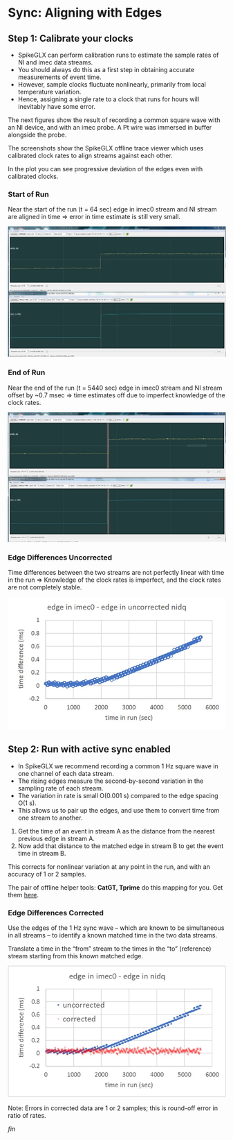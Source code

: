 Sync: Aligning with Edges
=================================

## Step 1: Calibrate your clocks

* SpikeGLX can perform calibration runs to estimate the sample rates of NI and imec data streams.
* You should always do this as a first step in obtaining accurate measurements of event time.
* However, sample clocks fluctuate nonlinearly, primarily from local temperature variation.
* Hence, assigning a single rate to a clock that runs for hours will inevitably have some error.

The next figures show the result of recording a common square wave with an NI device,
and with an imec probe. A Pt wire was immersed in buffer alongside the probe.

The screenshots show the SpikeGLX offline trace viewer which uses calibrated
clock rates to align streams against each other.

In the plot you can see progressive deviation of the edges even with calibrated clocks.

### Start of Run

Near the start of the run (t = 64 sec) edge in imec0 stream and NI stream
are aligned in time => error in time estimate is still very small.

![<BR/>](Sync_early_edges.jpg)

### End of Run

Near the end of the run (t = 5440 sec) edge in imec0 stream and NI stream
offset by ~0.7 msec => time estimates off due to imperfect knowledge
of the clock rates.

![<BR/>](Sync_late_edges.jpg)

### Edge Differences Uncorrected

Time differences between the two streams are not perfectly linear with
time in the run => Knowledge of the clock rates is imperfect, and the
clock rates are not completely stable.

![<BR/>](Edge_difs_uncor.jpg)

## Step 2: Run with active sync enabled

* In SpikeGLX we recommend recording a common 1 Hz square wave in one channel of each data stream.
* The rising edges measure the second-by-second variation in the sampling rate of each stream.
* The variation in rate is small O(0.001 s) compared to the edge spacing O(1 s).
* This allows us to pair up the edges, and use them to convert time from one stream to another.

1. Get the time of an event in stream A as the distance from the nearest previous edge in stream A.
2. Now add that distance to the matched edge in stream B to get the event time in stream B.

This corrects for nonlinear variation at any point in the run, and with an
accuracy of 1 or 2 samples.

The pair of offline helper tools:  **CatGT, Tprime**  do this mapping for you.
Get them [here](https://billkarsh.github.io/SpikeGLX/).

### Edge Differences Corrected

Use the edges of the 1 Hz sync wave – which are known to be simultaneous
in all streams – to identify a known matched time in the two data streams.

Translate a time in the “from” stream to the times in the “to” (reference)
stream starting from this known matched edge.

![<BR/>](Edge_difs_cor.jpg)

Note: Errors in corrected data are 1 or 2 samples; this is round-off error in ratio of rates.


_fin_

